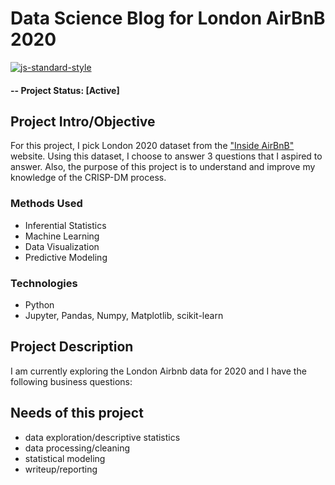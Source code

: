 # Data Science Blog for London AirBnB 2020
[![js-standard-style](https://img.shields.io/badge/code%20style-standard-brightgreen.svg?style=flat)](https://github.com/feross/standard)


#### -- Project Status: [Active]

## Project Intro/Objective
For this project, I pick London 2020 dataset from the ["Inside AirBnB"](http://insideairbnb.com/get-the-data.html) website. Using this dataset, I choose to answer 3 questions that I aspired to answer. Also, the purpose of this project is to understand and improve my knowledge of the CRISP-DM process.

### Methods Used
* Inferential Statistics
* Machine Learning
* Data Visualization
* Predictive Modeling

### Technologies
* Python
* Jupyter, Pandas, Numpy, Matplotlib, scikit-learn

## Project Description
I am currently exploring the London Airbnb data for 2020 and I have the following business questions:

## Needs of this project
- data exploration/descriptive statistics
- data processing/cleaning
- statistical modeling
- writeup/reporting
